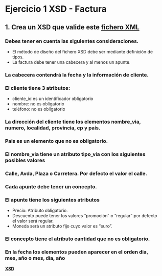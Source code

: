 # Ejercicio 1 XSD - Factura

## 1. Crea un XSD que valide este [fichero XML](ej1factura.xml)

### Debes tener en cuenta las siguientes consideraciones.
- El método de diseño del fichero XSD debe ser mediante definición de tipos.
- La factura debe tener una cabecera y al menos un apunte.
### La cabecera contendrá la fecha y la información de cliente.

### El cliente tiene 3 atributos:
- cliente_id es un identificador obligatorio
- nombre: no es obligatorio
- teléfono: no es obligatorio
### La dirección del cliente tiene los elementos nombre_via, numero, localidad, provincia, cp y país.

### Pais es un elemento que no es obligatorio.

### El nombre_via tiene un atributo tipo_via con los siguientes posibles valores

### Calle, Avda, Plaza o Carretera. Por defecto el valor el calle.

### Cada apunte debe tener un concepto.

### El apunte tiene los siguientes atributos
- Precio: Atributo obligatorio.
- Descuento puede tener los valores “promoción” o “regular” por defecto el valor
será regular.
- Moneda será un atributo fijo cuyo valor es “euro”.

### El concepto tiene el atributo cantidad que no es obligatorio.
### En la fecha los elementos pueden aparecer en el orden dia, mes, año o mes, dia, año

**[XSD](ej1factura.xsd)**